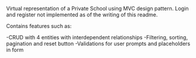 Virtual representation of a Private School using MVC design pattern. Login and register not implemented as of the writing of this readme.

Contains features such as:

-CRUD with 4 entities with interdependent relationships
-Filtering, sorting, pagination and reset button
-Validations for user prompts and placeholders in form
